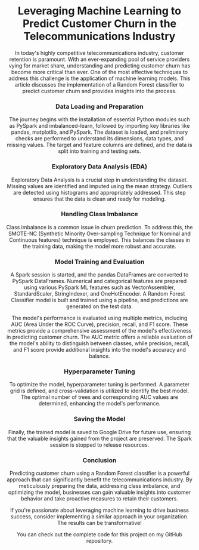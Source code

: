 <header>
  
# Leveraging Machine Learning to Predict Customer Churn in the Telecommunications Industry

In today's highly competitive telecommunications industry, customer retention is paramount. With an ever-expanding pool of service providers vying for market share, understanding and predicting customer churn has become more critical than ever. One of the most effective techniques to address this challenge is the application of machine learning models. This article discusses the implementation of a Random Forest classifier to predict customer churn and provides insights into the process.

### Data Loading and Preparation

The journey begins with the installation of essential Python modules such as PySpark and imbalanced-learn, followed by importing key libraries like pandas, matplotlib, and PySpark. The dataset is loaded, and preliminary checks are performed to understand its dimensions, data types, and missing values. The target and feature columns are defined, and the data is split into training and testing sets.

### Exploratory Data Analysis (EDA)

Exploratory Data Analysis is a crucial step in understanding the dataset. Missing values are identified and imputed using the mean strategy. Outliers are detected using histograms and appropriately addressed. This step ensures that the data is clean and ready for modeling.

### Handling Class Imbalance

Class imbalance is a common issue in churn prediction. To address this, the SMOTE-NC (Synthetic Minority Over-sampling Technique for Nominal and Continuous features) technique is employed. This balances the classes in the training data, making the model more robust and accurate.

### Model Training and Evaluation

A Spark session is started, and the pandas DataFrames are converted to PySpark DataFrames. Numerical and categorical features are prepared using various PySpark ML features such as VectorAssembler, StandardScaler, StringIndexer, and OneHotEncoder. A Random Forest Classifier model is built and trained using a pipeline, and predictions are generated on the test data.

The model's performance is evaluated using multiple metrics, including AUC (Area Under the ROC Curve), precision, recall, and F1 score. These metrics provide a comprehensive assessment of the model's effectiveness in predicting customer churn. The AUC metric offers a reliable evaluation of the model's ability to distinguish between classes, while precision, recall, and F1 score provide additional insights into the model's accuracy and balance.

### Hyperparameter Tuning

To optimize the model, hyperparameter tuning is performed. A parameter grid is defined, and cross-validation is utilized to identify the best model. The optimal number of trees and corresponding AUC values are determined, enhancing the model's performance.

### Saving the Model

Finally, the trained model is saved to Google Drive for future use, ensuring that the valuable insights gained from the project are preserved. The Spark session is stopped to release resources.

### Conclusion

Predicting customer churn using a Random Forest classifier is a powerful approach that can significantly benefit the telecommunications industry. By meticulously preparing the data, addressing class imbalance, and optimizing the model, businesses can gain valuable insights into customer behavior and take proactive measures to retain their customers.

If you're passionate about leveraging machine learning to drive business success, consider implementing a similar approach in your organization. The results can be transformative!

You can check out the complete code for this project on my GitHub repository.

